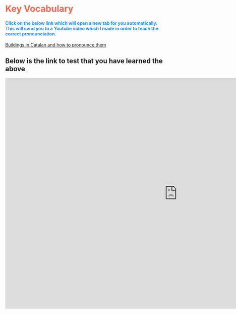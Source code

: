 <body>
<h1 style="color:Tomato;">Key Vocabulary</h1>

<h4 style="color:DodgerBlue;">Click on the below link which will open a new tab for you automatically. This will send you to a Youtube video which I made in order to teach the correct pronounciation.</h4>

<a href="https://youtu.be/GeLMMpw59D4" target="_blank">Buildings in Catalan and how to pronounce them</a>

<h2>Below is the link to test that you have learned the above</h2>

<iframe src="https://h5p.org/h5p/embed/154370" width="1090" height="731" frameborder="0" allowfullscreen="allowfullscreen"></iframe><script src="https://h5p.org/sites/all/modules/h5p/library/js/h5p-resizer.js" charset="UTF-8"></script>
